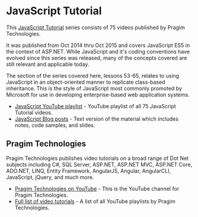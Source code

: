<!-- markdownlint-disable MD022 MD033 -->
# JavaScript Tutorial
This [JavaScript Tutorial](https://www.youtube.com/playlist?list=PL6n9fhu94yhUA99nOsJkKXBqokT3MBK0b) series consists of 75 videos published by Pragim Technologies.

It was published from Oct 2014 thru Oct 2015 and covers JavaScript ES5 in the context of ASP.NET. While JavaScript and it's coding conventions have evolved since this series was released, many of the concepts covered are still relevant and applicable today.

The section of the series covered here, lessons 53-65, relates to using JavaScript in an object-oriented manner to replicate class-based inheritance. This is the style of JavaScript most commonly promoted by Microsoft for use in developing enterprise-based web application systems.

- [JavaScript YouTube playlist](https://www.youtube.com/playlist?list=PL6n9fhu94yhUA99nOsJkKXBqokT3MBK0b) - YouTube playlist of all 75 JavaScript Tutorial videos.
- [JavaScript Blog posts](http://csharp-video-tutorials.blogspot.com/2014/11/javascript-tutorial.html) - Text version of the material which includes notes, code samples, and slides.

## Pragim Technologies
Pragim Technologies publishes video tutorials on a broad range of Dot Net subjects including C#, SQL Server, ASP.NET, ASP.NET MVC, ASP.NET Core, ADO.NET, LINQ, Entity Framework, AngularJS, Angular, AngularCLI, JavaScript, jQuery, and much more.

- [Pragim Technologies on YouTube](https://www.youtube.com/channel/UCCTVrRB5KpIiK6V2GGVsR1Q) - This is the YouTube channel for Pragim Technologies.
- [Full list of video tutorials](https://www.youtube.com/user/kudvenkat/playlists) - A list of all YouTube playlists by Pragim Technologies.
